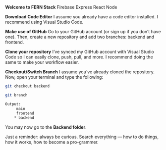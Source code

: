 **Welcome to FERN Stack**
Firebase Express React Node<br>

**Download Code Editor**
I assume you already have a code editor installed. I recommend using Visual Studio Code.<br>

**Make use of GitHub**
Go to your GitHub account (or sign up if you don’t have one). Then, create a new repository and add two branches: backend and frontend.<br>

**Clone your repository**
I’ve synced my GitHub account with Visual Studio Code so I can easily clone, push, pull, and more. I recommend doing the same to make your workflow easier.<br>

**Checkout/Switch Branch**
I assume you’ve already cloned the repository. Now, open your terminal and type the following:
```bash
git checkout backend

git branch

Output:
     main
     frontend
    * backend
```

You may now go to the **Backend folder**.<br>

Just a reminder: always be curious. Search everything — how to do things, how it works, how to become a pro-grammer.